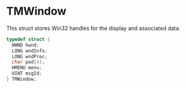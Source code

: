 # TMWindow

This struct stores Win32 handles for the display and associated data.

```c
typedef struct {
  HWND hwnd;
  LONG wndInfo;
  LONG wndProc;
  char pad[4];
  HMENU menu;
  UINT msgId;
} TMWindow;
```
